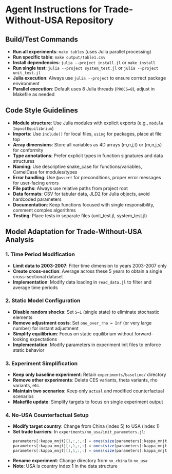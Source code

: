# Agent Instructions for Trade-Without-USA Repository

## Build/Test Commands
- **Run all experiments**: `make tables` (uses Julia parallel processing)
- **Run specific table**: `make output/table1.csv`
- **Install dependencies**: `julia --project install.jl` or `make install`
- **Run single test**: `julia --project system_test.jl` or `julia --project unit_test.jl`
- **Julia execution**: Always use `julia --project` to ensure correct package environment
- **Parallel execution**: Default uses 8 Julia threads (`PROCS=8`), adjust in Makefile as needed

## Code Style Guidelines
- **Module structure**: Use Julia modules with explicit exports (e.g., `module ImpvolEquilibrium`)
- **Imports**: Use `include()` for local files, `using` for packages, place at file top
- **Array dimensions**: Store all variables as 4D arrays (m,n,j,t) or (m,n,j,s) for conformity
- **Type annotations**: Prefer explicit types in function signatures and data structures
- **Naming**: Use descriptive snake_case for functions/variables, CamelCase for modules/types
- **Error handling**: Use `@assert` for preconditions, proper error messages for user-facing errors
- **File paths**: Always use relative paths from project root
- **Data formats**: CSV for tabular data, JLD2 for Julia objects, avoid hardcoded parameters
- **Documentation**: Keep functions focused with single responsibility, comment complex algorithms
- **Testing**: Place tests in separate files (unit_test.jl, system_test.jl)

## Model Adaptation for Trade-Without-USA Analysis

### 1. Time Period Modification
- **Limit data to 2003-2007**: Filter time dimension to years 2003-2007 only
- **Create cross-section**: Average across these 5 years to obtain a single cross-sectional dataset
- **Implementation**: Modify data loading in `read_data.jl` to filter and average time periods

### 2. Static Model Configuration
- **Disable random shocks**: Set `S=1` (single state) to eliminate stochastic elements
- **Remove adjustment costs**: Set `one_over_rho = Inf` (or very large number) for instant adjustment
- **Simplify equilibrium**: Focus on static equilibrium without forward-looking expectations
- **Implementation**: Modify parameters in experiment init files to enforce static behavior

### 3. Experiment Simplification
- **Keep only baseline experiment**: Retain `experiments/baseline/` directory
- **Remove other experiments**: Delete CES variants, theta variants, rho variants, etc.
- **Maintain two scenarios**: Keep only `actual` and modified counterfactual scenarios
- **Makefile update**: Simplify targets to focus on single experiment output

### 4. No-USA Counterfactual Setup
- **Modify target country**: Change from China (index 5) to USA (index 1)
- **Set trade barriers**: In `experiments/no_usa/init_parameters.jl`:
  ```julia
  parameters[:kappa_mnjt][1,:,:,:] = ones(size(parameters[:kappa_mnjt][1,:,:,:])) ./ 100000
  parameters[:kappa_mnjt][:,1,:,:] = ones(size(parameters[:kappa_mnjt][:,1,:,:])) ./ 100000
  parameters[:kappa_mnjt][1,1,:,:] = ones(size(parameters[:kappa_mnjt][1,1,:,:]))
  ```
- **Rename experiment**: Change directory from `no_china` to `no_usa`
- **Note**: USA is country index 1 in the data structure